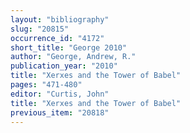```yaml
---
layout: "bibliography"
slug: "20815"
occurrence_id: "4172"
short_title: "George 2010"
author: "George, Andrew, R."
publication_year: "2010"
title: "Xerxes and the Tower of Babel"
pages: "471-480"
editor: "Curtis, John"
title: "Xerxes and the Tower of Babel"
previous_item: "20818"
---
```

